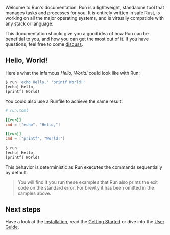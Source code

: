 Welcome to Run's documentation. Run is a lightweight, standalone tool that manages tasks and processes for you. It is entirely written in safe Rust, is working on all the major operating systems, and is virtually compatible with any stack or language.

This documentation should give you a good idea of how Run can be benefitial to you, and how you can get the most out of it. If you have questions, feel free to come [discuss](https://github.com/aymericbeaumet/run/discussions).

## Hello, World!

Here's what the infamous _Hello, World!_ could look like with Run:

```bash
$ run 'echo Hello,' 'printf World!'
[echo] Hello,
[printf] World!
```

You could also use a Runfile to achieve the same result:

```toml
# run.toml

[[run]]
cmd = ["echo", "Hello,"]

[[run]]
cmd = ["printf", "World!"]
```

```bash
$ run
[echo] Hello,
[printf] World!
```

This behavior is deterministic as Run executes the commands sequentially by default.

> You will find if you run these examples that Run also prints the exit code on the standard error. For brevity it has been omitted in the samples above.

## Next steps

Have a look at the [Installation](./installation.md), read the [Getting Started](./getting-started/first-steps.md) or dive into the [User Guide](./user-guide/introduction.md).

